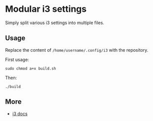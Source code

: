 # Modular i3 settings

Simply split various i3 settings into multiple files.

## Usage

Replace the content of `/home/username/.config/i3` with the repository.

First usage:
```shell
sudo chmod a+x build.sh
```

Then:

```shell
./build
```

## More

* [i3 docs](https://i3wm.org/docs/userguide.html)

